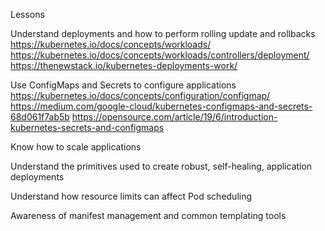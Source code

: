 Lessons

Understand deployments and how to perform rolling update and rollbacks
https://kubernetes.io/docs/concepts/workloads/
https://kubernetes.io/docs/concepts/workloads/controllers/deployment/
https://thenewstack.io/kubernetes-deployments-work/

Use ConfigMaps and Secrets to configure applications
https://kubernetes.io/docs/concepts/configuration/configmap/
https://medium.com/google-cloud/kubernetes-configmaps-and-secrets-68d061f7ab5b
https://opensource.com/article/19/6/introduction-kubernetes-secrets-and-configmaps

Know how to scale applications


Understand the primitives used to create robust, self-healing, application deployments


Understand how resource limits can affect Pod scheduling


Awareness of manifest management and common templating tools